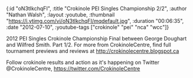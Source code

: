 {:id "oN3tIkchqFI",
 :title "Crokinole PEI Singles Championship 2/2",
 :author "Nathan Walsh",
 :layout :youtube,
 :thumbnail "https://i.ytimg.com/vi/oN3tIkchqFI/mqdefault.jpg",
 :duration "00:06:35",
 :date "2012-07-10",
 :youtube-tags ["crokinole" "pei" "nca" "wcc"]}


2012 PEI Singles Crokinole Championship Final between George Doughart and Wilfred Smith. Part 1/2. For more from CrokinoleCentre, find full tournament previews and reviews at http://crokinolecentre.blogspot.ca

Follow crokinole results and action as it's happening on Twitter @CrokinoleCentre, https://twitter.com/CrokinoleCentre
